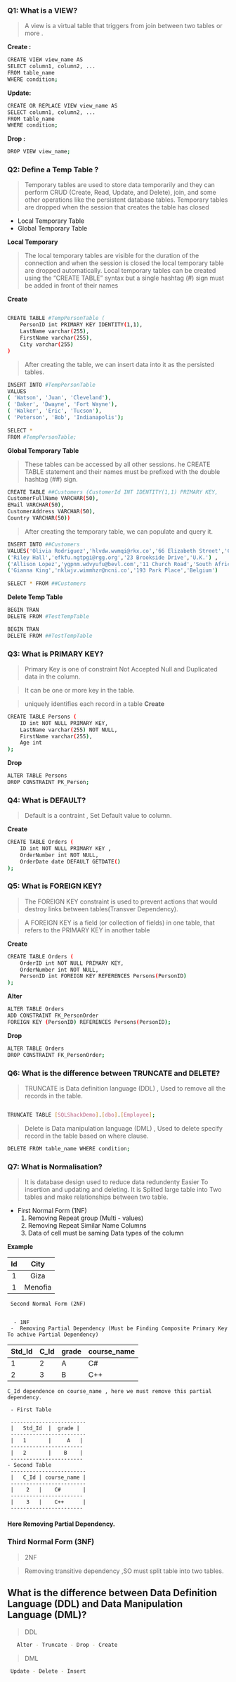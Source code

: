 ### Q1: What is a VIEW? 
 >A view is a virtual table that triggers from join between two tables or more .
 
 **Create :**
 ```bash
 CREATE VIEW view_name AS
SELECT column1, column2, ...
FROM table_name
WHERE condition;
 ```
**Update:**
 ```bash
 CREATE OR REPLACE VIEW view_name AS
SELECT column1, column2, ...
FROM table_name
WHERE condition;
 ```
 **Drop :**
 ```bash
 DROP VIEW view_name;
 ```
 
### Q2: Define a Temp Table ?
>Temporary tables are used to store data temporarily and they can perform CRUD (Create, Read, Update, and Delete), join, and some other operations like the persistent
database tables. Temporary tables are dropped when the session that creates the table has closed

- Local Temporary Table
- Global Temporary Table

**Local Temporary**
>The local temporary tables are visible for the duration of the connection and when the session is closed the local temporary table are dropped automatically.
>Local temporary tables can be created using the “CREATE TABLE” syntax but a single hashtag (#) sign must be added in front of their names

**Create**
```bash

CREATE TABLE #TempPersonTable (
    PersonID int PRIMARY KEY IDENTITY(1,1),
    LastName varchar(255),
    FirstName varchar(255),
    City varchar(255)
)

```
>After creating the table, we can insert data into it as the persisted tables.

```bash
INSERT INTO #TempPersonTable
VALUES
( 'Watson', 'Juan', 'Cleveland'),
( 'Baker', 'Dwayne', 'Fort Wayne'),
( 'Walker', 'Eric', 'Tucson'),
( 'Peterson', 'Bob', 'Indianapolis');
 
SELECT *
FROM #TempPersonTable;
```
>
**Global Temporary Table**
>These tables can be accessed by all other sessions.
>he CREATE TABLE statement and their names must be prefixed with the double hashtag (##) sign.

```bash
CREATE TABLE ##Customers (CustomerId INT IDENTITY(1,1) PRIMARY KEY,
CustomerFullName VARCHAR(50),
EMail VARCHAR(50),
CustomerAddress VARCHAR(50),
Country VARCHAR(50))
```
> After creating the temporary table, we can populate and query it.
```bash
INSERT INTO ##Customers
VALUES('Olivia Rodriguez','hlvdw.wvmqi@rkx.co','66 Elizabeth Street','Canada'),
('Riley Hall','efkfu.ngtpgi@rgg.org','23 Brookside Drive','U.K.') ,
('Allison Lopez','ygpnm.wdvyufu@bevl.com','11 Church Road','South Africa'),
('Gianna King','nklwjv.wimmhzr@ncni.co','193 Park Place','Belgium')
 
SELECT * FROM ##Customers
```
**Delete Temp Table**
```bash
BEGIN TRAN 
DELETE FROM #TestTempTable

BEGIN TRAN 
DELETE FROM ##TestTempTable
```
### Q3: What is PRIMARY KEY?
>Primary Key is one of constraint Not Accepted Null and Duplicated data in the column.

>It can be one or more key in the table.

>uniquely identifies each record in a table
**Create**
```bash
CREATE TABLE Persons (
    ID int NOT NULL PRIMARY KEY,
    LastName varchar(255) NOT NULL,
    FirstName varchar(255),
    Age int
);
```
**Drop**
```bash
ALTER TABLE Persons
DROP CONSTRAINT PK_Person;
```
### Q4: What is DEFAULT?
> Default is a contraint , Set Default value to column.

**Create**
```bash
CREATE TABLE Orders (
    ID int NOT NULL PRIMARY KEY ,
    OrderNumber int NOT NULL,
    OrderDate date DEFAULT GETDATE()
);
```

### Q5: What is FOREIGN KEY?  
> The FOREIGN KEY constraint is used to prevent actions that would destroy links between tables(Transver Dependency).

>A FOREIGN KEY is a field (or collection of fields) in one table, that refers to the PRIMARY KEY in another table

**Create**
```bash
CREATE TABLE Orders (
    OrderID int NOT NULL PRIMARY KEY,
    OrderNumber int NOT NULL,
    PersonID int FOREIGN KEY REFERENCES Persons(PersonID)
);
```
**Alter**
```bash
ALTER TABLE Orders
ADD CONSTRAINT FK_PersonOrder
FOREIGN KEY (PersonID) REFERENCES Persons(PersonID);
```
**Drop**
```bash
ALTER TABLE Orders
DROP CONSTRAINT FK_PersonOrder;
```

### Q6: What is the difference between TRUNCATE and DELETE? 

> TRUNCATE is Data definition language (DDL) , Used to remove all the records in the table.

```bash

TRUNCATE TABLE [SQLShackDemo].[dbo].[Employee];
```
> Delete is Data manipulation language (DML) , Used to delete specify record in the table based on where clause.

```bash
DELETE FROM table_name WHERE condition;
```

###  Q7: What is Normalisation?

> It is database design used to reduce data redundenty
> Easier To insertion and updating and deleting.
> It is Splited large table into Two tables and make relationships between two table.
- First Normal Form (1NF) 
   <ol>
      <li>Removing Repeat group (Multi - values)</li>
      <li>Removing Repeat Similar Name Columns</li>
      <li>Data of cell must be saming Data types of the column</li>
   <ol>
 **Example**
 
| Id | City |
| :---:|:---: | 
| 1    |Giza  | 
| 1 | Menofia | 


     Second Normal Form (2NF)
  
    
      - 1NF
     -  Removing Partial Dependency (Must be Finding Composite Primary Key To achive Partial Dependency)
     
   
   


     
   
   | Std_Id | C_Id | grade |course_name|
| --------------- | --------------- | --------------- | --------------- |
| 1| 2 |A |C#
|2 | 3 | B |C++
     
    C_Id dependence on course_name , here we must remove this partial dependency.
     
     - First Table
     
     ------------------------
     |   Std_Id  |  grade |
     ------------------------
     |   1       |     A   |
     -----------------------
     |   2       |    B    | 
     -----------------------
    - Second Table
     ------------------------
     |   C_Id | course_name |
     ------------------------
     |    2   |    C#       |
     -----------------------
     |    3   |    C++      | 
     -----------------------
   #### Here Removing Partial Dependency.


### Third Normal Form (3NF)
> 2NF 

> Removing transitive dependency ,SO must split table into two tables.

## What is the difference between Data Definition Language (DDL) and Data Manipulation Language (DML)?
> DDL
 ```bash
    Alter - Truncate - Drop - Create
 ```
 > DML
 ```bash
  Update - Delete - Insert 
  
 ```
